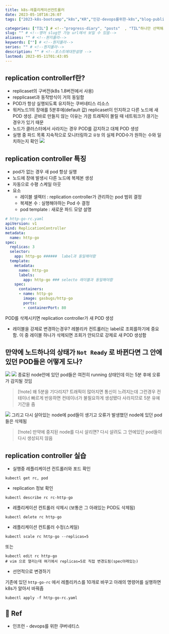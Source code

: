 ```yaml
---
title: k8s-레플리케이션컨트롤러
date: 2023-05-10T16:26:07
tags: ["2023-k8s-bootcamp","k8s","KR","인강-devops를위한-k8s","blog-published"] 

categories: ["TIL"] # <!--"progress-diary", "posts"  , "TIL"하나만 선택해서보셈 -->
slug: "" # <!--영어 slug만 가능 url에서 보일 수 있음-->
aliases: "" # <!--뭔지몰라-->
keywords: [""] # <!--뭔지몰라-->
series: "" # <!--뭔지몰라-->
description: "" # <!--포스트에대한설명 -->
lastmod: 2023-05-11T01:43:05
---
```




## replication controllerf란?

- replicaset의 구버전(k8s 1.8버전에서 사용)
- repplicaset과 동작방식이 거의 동일함
- POD가 항상 실행되도록 유지하는 쿠버네티스 리소스
- 워커노드1의 장애를 5분후에(default 값) replicaset이 인지하고 다른 노드에 새 POD 생성. 곧바로 만들지 않는 이유는 가끔 트래픽이 몰릴 때 네트워크가 끊기는 경우가 있기 때문
- 노드가 클러스터에서 사라지는 경우 POD를 감지하고 대체 POD 생성
- 실행 중 파드 목록 지속적으로 모니터링하고 `유형` 의 실제 POD수가 원하는 수와 일치하는지 확인
![](https://i.imgur.com/H4Rii0N.png)

## replication controller 특징

- pod가 없는 경우 새 pod 항상 실행
- 노드에 장애 발생시 다른 노드에 복제본 생성
- 자동으로 수평 스케일 아웃
- 요소
	- 레이블 셀렉터 : replication controller가 관리하는 pod 범위 결정
	- 복제본 수 : 실행해야하는 Pod 수 결정
	- pod template : 새로운 파드 모양 설명

```yaml
# http-go-rc.yaml
apiVersion: v1
kind: ReplicationController
metadata:
  name: http-go
spec:
  replicas: 3
  selector:
    app: http-go ######  label과 동일해야함
  template:
    metadata:
      name: http-go
      labels:
        app: http-go ### selecto 레이블과 동일해야함
    spec:
      containers:
      - name: http-go
        image: gasbugs/http-go
        ports:
        - containerPort: 80
```

POD를 삭제시키면 replication controller가 새  POD 생성
- 레이블을 강제로 변경하는경우?
레블리카 컨트롤러는 label로 조회를하기에 중요함. 이 중 레이블 하나가 삭제되면 조회가 안되므로 강제로 새 POD 생성함



## 만약에 노드하나의 상태가 `Not Ready`  로 바뀐다면 그 안에있던 POD들은 어떻게 도나?
![](https://i.imgur.com/NSrMNBF.png)
![](https://i.imgur.com/qZTCp6p.png)
종료된 node안에 있던 pod들은 여전히 running 상태인데 이는 5분 후에 오류가 감지될 것임

> [!note] 왜 5분을 기다리지?
> 트래픽이 많아지면 통신이 느려지는데 그런경우 컨테이너 빠르게 반응하면 컨테이너가 불필요하게 생성됐다 사라지므로 5분 유예기간을 줌 

![](https://i.imgur.com/9cEJJTN.png)
그리고 다시 살아있는 node에 pod들이 생기고 오류가 발생했던 node에 있던 pod들은 삭제됨

> [!note] 만약에 중지된 node를 다시 살리면?
> 다시 살려도 그 안에있던 pod들이 다시 생성되지 않음




## replication controller 실습

- 실행중 레플리케이션 컨트롤러와 포드 확인
```
kubectl get rc, pod
```


- replication 정보 확인

```
kubectl describe rc rc-http-go
```

- 레플리케이션 컨트롤러 삭제시  (보통은 그 아래있는 POD도 삭제됨)
```
kubectl delete rc http-go
```

- 레플리케이션 컨트롤러 수정(스케일)
```
kubectl scale rc http-go --replicas=5
```
또는

```
kubectl edit rc http-go 
# vim 으로 열리는데 여기에서 replicas=5로 직접 변경도됨(spec아래있는)
```

- 선언적으로 변경하기

 기존에 있던 `http-go-rc` 에서 레플리카스를 10개로 바꾸고 아래의 명령어를 실행하면 k8s가 알아서 바꿔줌 

```
kubectl apply -f http-go-rc.yaml
```




## 📑 Ref
- 인프런 - devops를 위한 쿠버네티스